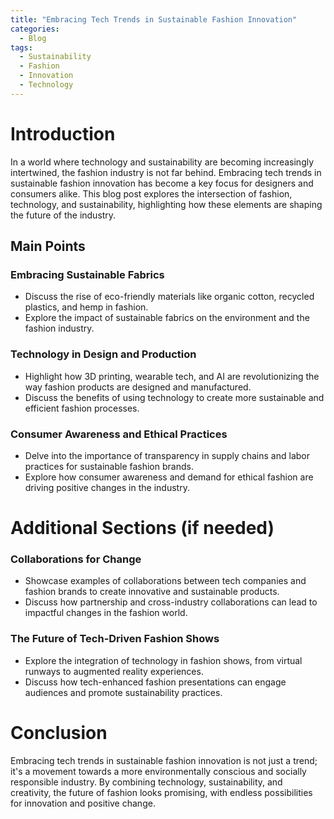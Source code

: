 ```yaml
---
title: "Embracing Tech Trends in Sustainable Fashion Innovation"
categories:
  - Blog
tags:
  - Sustainability
  - Fashion
  - Innovation
  - Technology
---
```


# Introduction
In a world where technology and sustainability are becoming increasingly intertwined, the fashion industry is not far behind. Embracing tech trends in sustainable fashion innovation has become a key focus for designers and consumers alike. This blog post explores the intersection of fashion, technology, and sustainability, highlighting how these elements are shaping the future of the industry.

## Main Points
### Embracing Sustainable Fabrics
- Discuss the rise of eco-friendly materials like organic cotton, recycled plastics, and hemp in fashion.
- Explore the impact of sustainable fabrics on the environment and the fashion industry.

### Technology in Design and Production
- Highlight how 3D printing, wearable tech, and AI are revolutionizing the way fashion products are designed and manufactured.
- Discuss the benefits of using technology to create more sustainable and efficient fashion processes.

### Consumer Awareness and Ethical Practices
- Delve into the importance of transparency in supply chains and labor practices for sustainable fashion brands.
- Explore how consumer awareness and demand for ethical fashion are driving positive changes in the industry.

# Additional Sections (if needed)
### Collaborations for Change
- Showcase examples of collaborations between tech companies and fashion brands to create innovative and sustainable products.
- Discuss how partnership and cross-industry collaborations can lead to impactful changes in the fashion world.

### The Future of Tech-Driven Fashion Shows
- Explore the integration of technology in fashion shows, from virtual runways to augmented reality experiences.
- Discuss how tech-enhanced fashion presentations can engage audiences and promote sustainability practices.

# Conclusion
Embracing tech trends in sustainable fashion innovation is not just a trend; it's a movement towards a more environmentally conscious and socially responsible industry. By combining technology, sustainability, and creativity, the future of fashion looks promising, with endless possibilities for innovation and positive change.